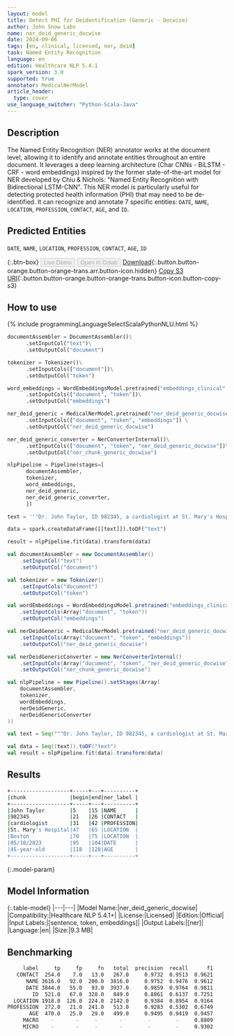 ```yaml
---
layout: model
title: Detect PHI for Deidentification (Generic - Docwise)
author: John Snow Labs
name: ner_deid_generic_docwise
date: 2024-09-06
tags: [en, clinical, licensed, ner, deid]
task: Named Entity Recognition
language: en
edition: Healthcare NLP 5.4.1
spark_version: 3.0
supported: true
annotator: MedicalNerModel
article_header:
  type: cover
use_language_switcher: "Python-Scala-Java"
---
```


## Description

The Named Entity Recognition (NER) annotator works at the document level, allowing it to identify and annotate entities throughout an entire document. It leverages a deep learning architecture (Char CNNs - BiLSTM - CRF - word embeddings) inspired by the former state-of-the-art model for NER developed by Chiu & Nichols: "Named Entity Recognition with Bidirectional LSTM-CNN". This NER model is particularly useful for detecting protected health information (PHI) that may need to be de-identified. It can recognize and annotate 7 specific entities: `DATE`, `NAME`, `LOCATION`, `PROFESSION`, `CONTACT`, `AGE`, and `ID`.

## Predicted Entities

`DATE`, `NAME`, `LOCATION`, `PROFESSION`, `CONTACT`, `AGE`, `ID`

{:.btn-box}
<button class="button button-orange" disabled>Live Demo</button>
<button class="button button-orange" disabled>Open in Colab</button>
[Download](https://s3.amazonaws.com/auxdata.johnsnowlabs.com/clinical/models/ner_deid_generic_docwise_en_5.4.1_3.0_1725651582098.zip){:.button.button-orange.button-orange-trans.arr.button-icon.hidden}
[Copy S3 URI](s3://auxdata.johnsnowlabs.com/clinical/models/ner_deid_generic_docwise_en_5.4.1_3.0_1725651582098.zip){:.button.button-orange.button-orange-trans.button-icon.button-copy-s3}

## How to use



<div class="tabs-box" markdown="1">
{% include programmingLanguageSelectScalaPythonNLU.html %}
  
```python
documentAssembler = DocumentAssembler()\
      .setInputCol("text")\
      .setOutputCol("document")

tokenizer = Tokenizer()\
      .setInputCols(["document"])\
      .setOutputCol("token")

word_embeddings = WordEmbeddingsModel.pretrained("embeddings_clinical", "en", "clinical/models") \
      .setInputCols(["document", "token"])\
      .setOutputCol("embeddings")

ner_deid_generic = MedicalNerModel.pretrained("ner_deid_generic_docwise", "en", "clinical/models")  \
      .setInputCols(["document", "token", "embeddings"]) \
      .setOutputCol("ner_deid_generic_docwise")

ner_deid_generic_converter = NerConverterInternal()\
      .setInputCols(["document", "token", "ner_deid_generic_docwise"])\
      .setOutputCol("ner_chunk_generic_docwise")

nlpPipeline = Pipeline(stages=[
      documentAssembler,
      tokenizer,
      word_embeddings,
      ner_deid_generic,
      ner_deid_generic_converter,
      ])

text = '''Dr. John Taylor, ID 982345, a cardiologist at St. Mary's Hospital in Boston, was contacted on 05/10/2023 regarding a 45-year-old male patient.'''

data = spark.createDataFrame([[text]]).toDF("text")

result = nlpPipeline.fit(data).transform(data)
```
```scala
val documentAssembler = new DocumentAssembler()
    .setInputCol("text")
    .setOutputCol("document")

val tokenizer = new Tokenizer()
    .setInputCols("document")
    .setOutputCol("token")

val wordEmbeddings = WordEmbeddingsModel.pretrained("embeddings_clinical", "en", "clinical/models")
    .setInputCols(Array("document", "token"))
    .setOutputCol("embeddings")

val nerDeidGeneric = MedicalNerModel.pretrained("ner_deid_generic_docwise", "en", "clinical/models")
    .setInputCols(Array("document", "token", "embeddings"))
    .setOutputCol("ner_deid_generic_docwise")

val nerDeidGenericConverter = new NerConverterInternal()
    .setInputCols(Array("document", "token", "ner_deid_generic_docwise"))
    .setOutputCol("ner_chunk_generic_docwise")

val nlpPipeline = new Pipeline().setStages(Array(
    documentAssembler,
    tokenizer,
    wordEmbeddings,
    nerDeidGeneric,
    nerDeidGenericConverter
))

val text = Seq("""Dr. John Taylor, ID 982345, a cardiologist at St. Mary's Hospital in Boston, was contacted on 05/10/2023 regarding a 45-year-old male patient.""").toDF("text")

val data = Seq((text)).toDF("text")
val result = nlpPipeline.fit(data).transform(data)

```
</div>

## Results

```bash
+-------------------+-----+---+----------+
|chunk              |begin|end|ner_label |
+-------------------+-----+---+----------+
|John Taylor        |5    |15 |NAME      |
|982345             |21   |26 |CONTACT   |
|cardiologist       |31   |42 |PROFESSION|
|St. Mary's Hospital|47   |65 |LOCATION  |
|Boston             |70   |75 |LOCATION  |
|05/10/2023         |95   |104|DATE      |
|45-year-old        |118  |128|AGE       |
+-------------------+-----+---+----------+
```

{:.model-param}
## Model Information

{:.table-model}
|---|---|
|Model Name:|ner_deid_generic_docwise|
|Compatibility:|Healthcare NLP 5.4.1+|
|License:|Licensed|
|Edition:|Official|
|Input Labels:|[sentence, token, embeddings]|
|Output Labels:|[ner]|
|Language:|en|
|Size:|9.3 MB|

## Benchmarking

```bash
     label     tp     fp     fn   total  precision  recall      f1
   CONTACT  254.0    7.0   13.0   267.0     0.9732  0.9513  0.9621
      NAME 3616.0   92.0  200.0  3816.0     0.9752  0.9476  0.9612
      DATE 3844.0   55.0   93.0  3937.0     0.9859  0.9764  0.9811
        ID  521.0   67.0  328.0   849.0     0.8861  0.6137  0.7251
  LOCATION 1918.0  126.0  224.0  2142.0     0.9384  0.8954  0.9164
PROFESSION  272.0   21.0  241.0   513.0     0.9283  0.5302  0.6749
       AGE  470.0   25.0   29.0   499.0     0.9495  0.9419  0.9457
     MACRO    -       -     -       -        -        -     0.8809
     MICRO    -       -     -       -        -        -     0.9302
```
